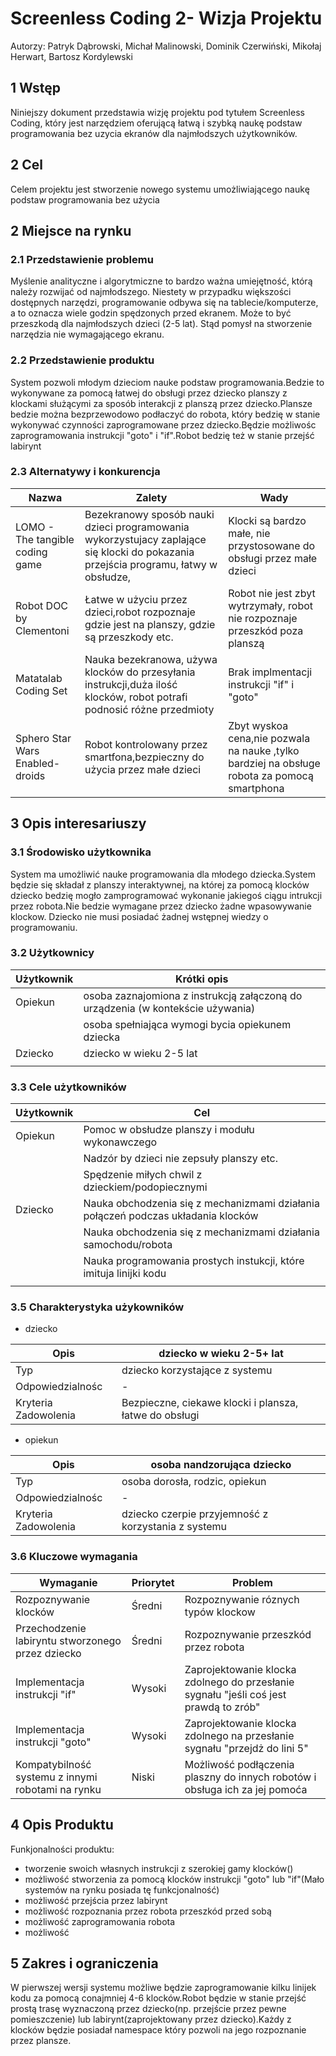 # Screenless Coding 2- Wizja Projektu

Autorzy:
Patryk Dąbrowski, Michał Malinowski, Dominik Czerwiński, Mikołaj Herwart, Bartosz Kordylewski 

## 1 Wstęp
Niniejszy dokument przedstawia wizję projektu pod tytułem Screenless Coding, który jest narzędziem oferującą łatwą i szybką naukę podstaw programowania bez uzycia ekranów dla najmłodszych użytkowników.

## 2 Cel
Celem projektu jest stworzenie nowego systemu umożliwiającego naukę podstaw programowania bez użycia  

## 2 Miejsce na rynku 
### 2.1 Przedstawienie problemu
Myślenie analityczne i algorytmiczne to bardzo ważna umiejętność, którą
należy rozwijać od najmłodszego. Niestety w przypadku większości
dostępnych narzędzi, programowanie odbywa się na tablecie/komputerze,
a to oznacza wiele godzin spędzonych przed ekranem. Może to być
przeszkodą dla najmłodszych dzieci (2-5 lat). Stąd pomysł na stworzenie
narzędzia nie wymagającego ekranu. 
### 2.2 Przedstawienie produktu
System pozwoli młodym dzieciom nauke podstaw programowania.Bedzie to wykonywane za pomocą łatwej do obsługi przez dziecko planszy z klockami służącymi za sposób interakcji z planszą przez dziecko.Plansze bedzie można bezprzewodowo podłaczyć do robota, który bedzię w stanie wykonywać czynności zaprogramowane przez dziecko.Będzie możliwośc zaprogramowania instrukcji "goto" i "if".Robot bedzię też w stanie przejść labirynt 

### 2.3 Alternatywy i konkurencja

| Nazwa | Zalety | Wady |
|-------|--------|------|
| LOMO - The tangible coding game      |  Bezekranowy sposób nauki dzieci programowania wykorzystujacy zaplające się klocki do pokazania przejścia programu, łatwy w obsłudze,     | Klocki są bardzo małe, nie przystosowane do obsługi przez małe dzieci     |
| Robot DOC by Clementoni | Łatwe w użyciu przez dzieci,robot rozpoznaje gdzie jest na planszy, gdzie są przeszkody etc.| Robot nie jest zbyt wytrzymały, robot nie rozpoznaje przeszkód poza planszą |
| Matatalab Coding Set      | Nauka bezekranowa, używa klocków do przesyłania instrukcji,duża ilość klocków, robot potrafi podnosić różne przedmioty | Brak implmentacji instrukcji "if" i "goto"     |
| Sphero Star Wars Enabled-droids | Robot kontrolowany przez smartfona,bezpieczny do użycia przez małe dzieci  | Zbyt wyskoa cena,nie pozwala na nauke ,tylko bardziej na obsługe robota za pomocą smartphona |

## 3 Opis interesariuszy

### 3.1 Środowisko użytkownika

System ma umożliwić nauke programowania dla młodego dziecka.System będzie się składał z 
planszy interaktywnej, na której za pomocą klocków dziecko bedzię mogło zamprogramować
wykonanie jakiegoś ciągu intrukcji przez robota.Nie bedzie wymagane przez dziecko żadne wpasowywanie klockow.
Dziecko nie musi posiadać żadnej wstępnej wiedzy o programowaniu. 

### 3.2 Użytkownicy

| Użytkownik        | Krótki opis   |
|---------|---|
| Opiekun | osoba zaznajomiona z instrukcją załączoną do urządzenia (w kontekście używania)    |
|         | osoba spełniająca wymogi bycia opiekunem dziecka                                   |
| Dziecko | dziecko w wieku 2-5 lat  |
|         |                          |

### 3.3 Cele użytkowników

| Użytkownik        | Cel   |
|---------|---|
| Opiekun | Pomoc w obsłudze planszy i modułu wykonawczego    |
|         | Nadzór by dzieci nie zepsuły planszy etc.         |
|         | Spędzenie miłych chwil z dzieckiem/podopiecznymi  |
| Dziecko | Nauka obchodzenia się z mechanizmami działania połączeń podczas układania klocków |
|         | Nauka obchodzenia się z mechanizmami działania samochodu/robota |
|         | Nauka programowania prostych instukcji, które imituja linijki kodu |
                                           |
### 3.5 Charakterystyka użykowników
* dziecko

| Opis                 | dziecko w wieku 2-5+ lat  |
|----------------------|---|
| Typ                  | dziecko korzystające z systemu  |
| Odpowiedzialnośc     | - |
| Kryteria Zadowolenia | Bezpieczne, ciekawe klocki i plansza, łatwe do obsługi   |

* opiekun

| Opis                 | osoba nandzorująca dziecko   |
|----------------------|---|
| Typ                  | osoba dorosła, rodzic, opiekun   |
| Odpowiedzialnośc     | - |
| Kryteria Zadowolenia | dziecko czerpie przyjemność z korzystania z systemu    |

### 3.6 Kluczowe wymagania

| Wymaganie                                         | Priorytet | Problem | 
|---------------------------------------------------|----------|---------
| Rozpoznywanie klocków                             | Średni | Rozpoznywanie róznych typów klockow |
| Przechodzenie labiryntu stworzonego przez dziecko | Średni | Rozpoznywanie przeszkód przez robota | 
| Implementacja instrukcji "if"                     | Wysoki | Zaprojektowanie klocka zdolnego do przesłanie sygnału "jeśli coś jest prawdą to zrób" | 
| Implementacja instrukcji "goto"                   | Wysoki | Zaprojektowanie klocka zdolnego na przesłanie sygnału "przejdż do lini 5" | 
| Kompatybilność systemu z innymi robotami na rynku | Niski  | Możliwość podłączenia plaszny do innych robotów i obsługa ich za jej pomoća |

## 4 Opis Produktu
Funkjonalności produktu:
* tworzenie swoich własnych instrukcji z szerokiej gamy klocków()
* możliwość stworzenia za pomocą klocków instrukcji "goto" lub "if"(Mało systemów na rynku posiada tę funkcjonalność)
* możliwość przejścia przez labirynt
* możliwość rozpoznania przez robota przeszkód przed sobą
* możliwość zaprogramowania robota
* możliwość

## 5 Zakres i ograniczenia
W pierwszej wersji systemu możliwe będzie zaprogramowanie kilku linijek kodu za pomocą conajmniej 4-6 klocków.Robot będzie w stanie przejść prostą trasę wyznaczoną przez dziecko(np. przejście przez pewne pomieszczenie) lub labirynt(zaprojektowany przez dziecko).Każdy z klocków będzie posiadał namespace który pozwoli na jego rozpoznanie przez plansze.


